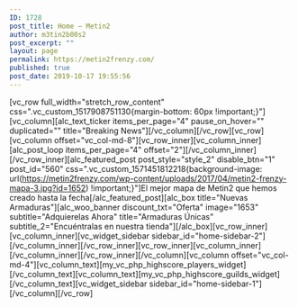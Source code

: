 ```yaml
---
ID: 1728
post_title: Home – Metin2
author: m3tin2b00s2
post_excerpt: ""
layout: page
permalink: https://metin2frenzy.com/
published: true
post_date: 2019-10-17 19:55:56
---
```

[vc_row full_width="stretch_row_content" css=".vc_custom_1517908751130{margin-bottom: 60px !important;}"][vc_column][alc_text_ticker items_per_page="4" pause_on_hover="" duplicated="" title="Breaking News"][/vc_column][/vc_row][vc_row][vc_column offset="vc_col-md-8"][vc_row_inner][vc_column_inner][alc_post_loop items_per_page="4" offset="2"][/vc_column_inner][/vc_row_inner][alc_featured_post post_style="style_2" disable_btn="1" post_id="560" css=".vc_custom_1571451812218{background-image: url(https://metin2frenzy.com/wp-content/uploads/2017/04/metin2-frenzy-mapa-3.jpg?id=1652) !important;}"]El mejor mapa de Metin2 que hemos creado hasta la fecha[/alc_featured_post][alc_box title="Nuevas Armaduras"][alc_woo_banner discount_txt="Oferta" image="1653" subtitle="Adquierelas Ahora" title="Armaduras Únicas" subtitle_2="Encuéntralas en nuestra tienda"][/alc_box][vc_row_inner][vc_column_inner][vc_widget_sidebar sidebar_id="home-sidebar-2"][/vc_column_inner][/vc_row_inner][vc_row_inner][vc_column_inner][/vc_column_inner][/vc_row_inner][/vc_column][vc_column offset="vc_col-md-4"][vc_column_text][my_vc_php_highscore_players_widget][/vc_column_text][vc_column_text][my_vc_php_highscore_guilds_widget][/vc_column_text][vc_widget_sidebar sidebar_id="home-sidebar-1"][/vc_column][/vc_row]